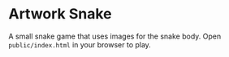 # Artwork Snake

A small snake game that uses images for the snake body. Open `public/index.html` in your browser to play.
